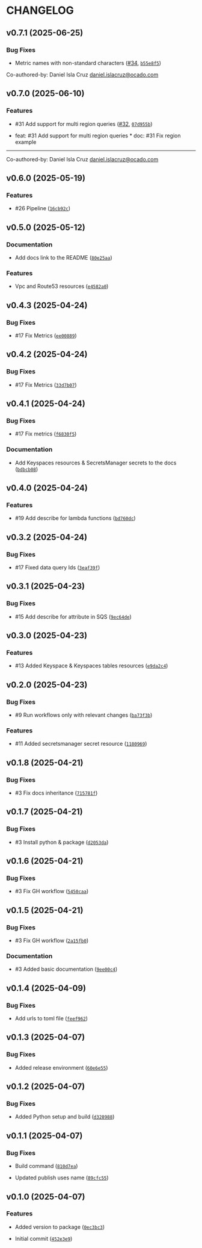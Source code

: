 # CHANGELOG


## v0.7.1 (2025-06-25)

### Bug Fixes

- Metric names with non-standard characters ([#34](https://github.com/ocadotechnology/cmq/pull/34),
  [`b55e8f5`](https://github.com/ocadotechnology/cmq/commit/b55e8f5aa3411d8f4a76f52e2fff58aeae486a23))

Co-authored-by: Daniel Isla Cruz <daniel.islacruz@ocado.com>


## v0.7.0 (2025-06-10)

### Features

- #31 Add support for multi region queries ([#32](https://github.com/ocadotechnology/cmq/pull/32),
  [`07d955b`](https://github.com/ocadotechnology/cmq/commit/07d955b615fc4b7a5cc9c654fb2f6c03d355a564))

* feat: #31 Add support for multi region queries * doc: #31 Fix region example

---------

Co-authored-by: Daniel Isla Cruz <daniel.islacruz@ocado.com>


## v0.6.0 (2025-05-19)

### Features

- #26 Pipeline
  ([`16cb92c`](https://github.com/ocadotechnology/cmq/commit/16cb92ca04eab507e78a9f4253ce34e0ab6235c2))


## v0.5.0 (2025-05-12)

### Documentation

- Add docs link to the README
  ([`80e25aa`](https://github.com/ocadotechnology/cmq/commit/80e25aaf111d6e15a2a275455aa522db68ed3a89))

### Features

- Vpc and Route53 resources
  ([`e4582a0`](https://github.com/ocadotechnology/cmq/commit/e4582a0ac720f134b4c886a93c5fb6bed689258b))


## v0.4.3 (2025-04-24)

### Bug Fixes

- #17 Fix Metrics
  ([`ee00889`](https://github.com/ocadotechnology/cmq/commit/ee00889e7b4849981c74a29ccdfca22af5ed95ef))


## v0.4.2 (2025-04-24)

### Bug Fixes

- #17 Fix Metrics
  ([`33d7b07`](https://github.com/ocadotechnology/cmq/commit/33d7b0772c7cb17bbf0597ff7442e8e59c1aa8b1))


## v0.4.1 (2025-04-24)

### Bug Fixes

- #17 Fix metrics
  ([`f6830f5`](https://github.com/ocadotechnology/cmq/commit/f6830f502f2205acd87a85d7e6c2f6bccce0154f))

### Documentation

- Add Keyspaces resources & SecretsManager secrets to the docs
  ([`bdbcb08`](https://github.com/ocadotechnology/cmq/commit/bdbcb08df1a148df70bd06237b48f8b2b63397ec))


## v0.4.0 (2025-04-24)

### Features

- #19 Add describe for lambda functions
  ([`bd760dc`](https://github.com/ocadotechnology/cmq/commit/bd760dce5c8e25c0e51bc8eac249e9f832b2096b))


## v0.3.2 (2025-04-24)

### Bug Fixes

- #17 Fixed data query Ids
  ([`3eaf39f`](https://github.com/ocadotechnology/cmq/commit/3eaf39feb4d0a7879bfaaa9e273eadff494d1ae4))


## v0.3.1 (2025-04-23)

### Bug Fixes

- #15 Add describe for attribute in SQS
  ([`9ec64de`](https://github.com/ocadotechnology/cmq/commit/9ec64de698f126367177e9e3cd4bb9c77fe3df7e))


## v0.3.0 (2025-04-23)

### Features

- #13 Added Keyspace & Keyspaces tables resources
  ([`e9da2c4`](https://github.com/ocadotechnology/cmq/commit/e9da2c45538f6f4587586d5f000baba662a43070))


## v0.2.0 (2025-04-23)

### Bug Fixes

- #9 Run workflows only with relevant changes
  ([`ba73f3b`](https://github.com/ocadotechnology/cmq/commit/ba73f3b453bd8caa6518fa436b422645615287de))

### Features

- #11 Added secretsmanager secret resource
  ([`1180969`](https://github.com/ocadotechnology/cmq/commit/1180969c45388fa11920ed528f8c436042f7f798))


## v0.1.8 (2025-04-21)

### Bug Fixes

- #3 Fix docs inheritance
  ([`715781f`](https://github.com/ocadotechnology/cmq/commit/715781f1d1f8066a0d13f8f0fa03a8f551f59111))


## v0.1.7 (2025-04-21)

### Bug Fixes

- #3 Install python & package
  ([`d2053da`](https://github.com/ocadotechnology/cmq/commit/d2053daab6cb63d32cf6c96ef574dfa92a757806))


## v0.1.6 (2025-04-21)

### Bug Fixes

- #3 Fix GH workflow
  ([`5450caa`](https://github.com/ocadotechnology/cmq/commit/5450caa0ab640d695cd283415079abf53cc05c73))


## v0.1.5 (2025-04-21)

### Bug Fixes

- #3 Fix GH workflow
  ([`2a15fb0`](https://github.com/ocadotechnology/cmq/commit/2a15fb0369af9664171a9176da875ed48f7a197d))

### Documentation

- #3 Added basic documentation
  ([`9ee00c4`](https://github.com/ocadotechnology/cmq/commit/9ee00c41aab0b29389e404d8660835f3a5ae0129))


## v0.1.4 (2025-04-09)

### Bug Fixes

- Add urls to toml file
  ([`feef962`](https://github.com/ocadotechnology/cmq/commit/feef9623f4ad87e6f820d220f181ddde0205227b))


## v0.1.3 (2025-04-07)

### Bug Fixes

- Added release environment
  ([`60e6e55`](https://github.com/ocadotechnology/cmq/commit/60e6e55885f51bc785998b87c76e3a517b8522dc))


## v0.1.2 (2025-04-07)

### Bug Fixes

- Added Python setup and build
  ([`d328988`](https://github.com/ocadotechnology/cmq/commit/d328988065bc52777b59127dfd324ce70f09a491))


## v0.1.1 (2025-04-07)

### Bug Fixes

- Build command
  ([`810d7ea`](https://github.com/ocadotechnology/cmq/commit/810d7eaf626d17ff1ec49c51b2740ee29f027877))

- Updated publish uses name
  ([`89cfc55`](https://github.com/ocadotechnology/cmq/commit/89cfc55c80208240a401292d3bb2703d15df742c))


## v0.1.0 (2025-04-07)

### Features

- Added version to package
  ([`0ec3bc3`](https://github.com/ocadotechnology/cmq/commit/0ec3bc385c961ff7ffd4c14a3e054b8096519a4f))

- Initial commit
  ([`452e3e9`](https://github.com/ocadotechnology/cmq/commit/452e3e9fb53933082cf7396b5b151eea576520ac))
